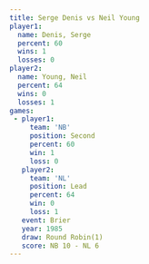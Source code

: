 ```yaml
---
title: Serge Denis vs Neil Young
player1:            
  name: Denis, Serge
  percent: 60       
  wins: 1           
  losses: 0         
player2:            
  name: Young, Neil 
  percent: 64       
  wins: 0           
  losses: 1         
games:
 - player1:          
     team: 'NB'      
     position: Second
     percent: 60     
     win: 1          
     loss: 0         
   player2:        
     team: 'NL'    
     position: Lead
     percent: 64   
     win: 0        
     loss: 1       
   event: Brier        
   year: 1985          
   draw: Round Robin(1)
   score: NB 10 - NL 6 
---
```

